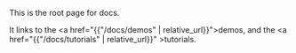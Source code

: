 This is the root page for docs.

It links to the <a href="{{"/docs/demos" | relative_url}}">demos</a>, and the <a href="{{"/docs/tutorials" | relative_url}}" >tutorials</a>.
